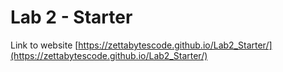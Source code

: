 # Lab 2 - Starter

Link to website [https://zettabytescode.github.io/Lab2_Starter/](https://zettabytescode.github.io/Lab2_Starter/)
